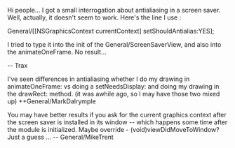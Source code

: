 Hi people... I got a small interrogation about antialiasing in a screen saver. Well, actually, it doesn't seem to work. Here's the line I use :
    
General/[[NSGraphicsContext currentContext] setShouldAntialias:YES];


I tried to type it into the init of the General/ScreenSaverView, and also into the animateOneFrame. No result...

-- Trax

I've seen differences in antialiasing whether I do my drawing in animateOneFrame: vs doing a setNeedsDisplay: and doing my drawing in the drawRect: method. (it was awhile ago, so I may have those two mixed up) ++General/MarkDalrymple

You may have better results if you ask for the current graphics context after the screen saver is installed in its window -- which happens some time after the module is initialized. Maybe override - (void)viewDidMoveToWindow? Just a guess ... -- General/MikeTrent